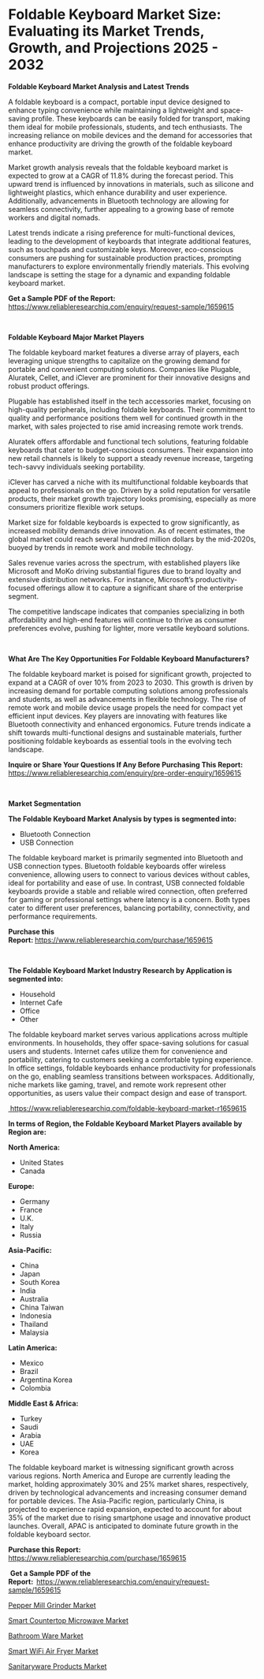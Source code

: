 <p><h1>Foldable Keyboard Market Size: Evaluating its Market Trends, Growth, and Projections 2025 - 2032</h1></p><p><strong>Foldable Keyboard Market Analysis and Latest Trends</strong></p>
<p><p>A foldable keyboard is a compact, portable input device designed to enhance typing convenience while maintaining a lightweight and space-saving profile. These keyboards can be easily folded for transport, making them ideal for mobile professionals, students, and tech enthusiasts. The increasing reliance on mobile devices and the demand for accessories that enhance productivity are driving the growth of the foldable keyboard market.</p><p>Market growth analysis reveals that the foldable keyboard market is expected to grow at a CAGR of 11.8% during the forecast period. This upward trend is influenced by innovations in materials, such as silicone and lightweight plastics, which enhance durability and user experience. Additionally, advancements in Bluetooth technology are allowing for seamless connectivity, further appealing to a growing base of remote workers and digital nomads.</p><p>Latest trends indicate a rising preference for multi-functional devices, leading to the development of keyboards that integrate additional features, such as touchpads and customizable keys. Moreover, eco-conscious consumers are pushing for sustainable production practices, prompting manufacturers to explore environmentally friendly materials. This evolving landscape is setting the stage for a dynamic and expanding foldable keyboard market.</p></p>
<p><strong>Get a Sample PDF of the Report:&nbsp;</strong> <a href="https://www.reliableresearchiq.com/enquiry/request-sample/1659615?utm_campaign=1087&utm_medium=2&utm_source=Github&utm_content=ia&utm_term=04042025&utm_id=foldable-keyboard">https://www.reliableresearchiq.com/enquiry/request-sample/1659615</a></p>
<p>&nbsp;</p>
<p><strong>Foldable Keyboard Major Market Players</strong></p>
<p><p>The foldable keyboard market features a diverse array of players, each leveraging unique strengths to capitalize on the growing demand for portable and convenient computing solutions. Companies like Plugable, Aluratek, Cellet, and iClever are prominent for their innovative designs and robust product offerings.</p><p>Plugable has established itself in the tech accessories market, focusing on high-quality peripherals, including foldable keyboards. Their commitment to quality and performance positions them well for continued growth in the market, with sales projected to rise amid increasing remote work trends.</p><p>Aluratek offers affordable and functional tech solutions, featuring foldable keyboards that cater to budget-conscious consumers. Their expansion into new retail channels is likely to support a steady revenue increase, targeting tech-savvy individuals seeking portability.</p><p>iClever has carved a niche with its multifunctional foldable keyboards that appeal to professionals on the go. Driven by a solid reputation for versatile products, their market growth trajectory looks promising, especially as more consumers prioritize flexible work setups.</p><p>Market size for foldable keyboards is expected to grow significantly, as increased mobility demands drive innovation. As of recent estimates, the global market could reach several hundred million dollars by the mid-2020s, buoyed by trends in remote work and mobile technology.</p><p>Sales revenue varies across the spectrum, with established players like Microsoft and MoKo driving substantial figures due to brand loyalty and extensive distribution networks. For instance, Microsoft’s productivity-focused offerings allow it to capture a significant share of the enterprise segment. </p><p>The competitive landscape indicates that companies specializing in both affordability and high-end features will continue to thrive as consumer preferences evolve, pushing for lighter, more versatile keyboard solutions.</p></p>
<p>&nbsp;</p>
<p><strong>What Are The Key Opportunities For Foldable Keyboard Manufacturers?</strong></p>
<p><p>The foldable keyboard market is poised for significant growth, projected to expand at a CAGR of over 10% from 2023 to 2030. This growth is driven by increasing demand for portable computing solutions among professionals and students, as well as advancements in flexible technology. The rise of remote work and mobile device usage propels the need for compact yet efficient input devices. Key players are innovating with features like Bluetooth connectivity and enhanced ergonomics. Future trends indicate a shift towards multi-functional designs and sustainable materials, further positioning foldable keyboards as essential tools in the evolving tech landscape.</p></p>
<p><strong>Inquire or Share Your Questions If Any Before Purchasing This Report:</strong> <a href="https://www.reliableresearchiq.com/enquiry/pre-order-enquiry/1659615?utm_campaign=1087&utm_medium=2&utm_source=Github&utm_content=ia&utm_term=04042025&utm_id=foldable-keyboard">https://www.reliableresearchiq.com/enquiry/pre-order-enquiry/1659615</a></p>
<p>&nbsp;</p>
<p><strong>Market Segmentation</strong></p>
<p><strong>The Foldable Keyboard Market Analysis by types is segmented into:</strong></p>
<p><ul><li>Bluetooth Connection</li><li>USB Connection</li></ul></p>
<p><p>The foldable keyboard market is primarily segmented into Bluetooth and USB connection types. Bluetooth foldable keyboards offer wireless convenience, allowing users to connect to various devices without cables, ideal for portability and ease of use. In contrast, USB connected foldable keyboards provide a stable and reliable wired connection, often preferred for gaming or professional settings where latency is a concern. Both types cater to different user preferences, balancing portability, connectivity, and performance requirements.</p></p>
<p><strong>Purchase this Report:&nbsp;</strong><a href="https://www.reliableresearchiq.com/purchase/1659615?utm_campaign=1087&utm_medium=2&utm_source=Github&utm_content=ia&utm_term=04042025&utm_id=foldable-keyboard">https://www.reliableresearchiq.com/purchase/1659615</a></p>
<p>&nbsp;</p>
<p><strong>The Foldable Keyboard Market Industry Research by Application is segmented into:</strong></p>
<p><ul><li>Household</li><li>Internet Cafe</li><li>Office</li><li>Other</li></ul></p>
<p><p>The foldable keyboard market serves various applications across multiple environments. In households, they offer space-saving solutions for casual users and students. Internet cafes utilize them for convenience and portability, catering to customers seeking a comfortable typing experience. In office settings, foldable keyboards enhance productivity for professionals on the go, enabling seamless transitions between workspaces. Additionally, niche markets like gaming, travel, and remote work represent other opportunities, as users value their compact design and ease of transport.</p></p>
<p><a href="https://www.reliableresearchiq.com/foldable-keyboard-market-r1659615?utm_campaign=1087&utm_medium=2&utm_source=Github&utm_content=ia&utm_term=04042025&utm_id=foldable-keyboard">&nbsp;https://www.reliableresearchiq.com/foldable-keyboard-market-r1659615</a></p>
<p><strong>In terms of Region, the Foldable Keyboard Market Players available by Region are:</strong></p>
<p>
    <p> <strong> North America: </strong>
        <ul>
            <li>United States</li>
            <li>Canada</li>
        </ul>
        </p> 
    <p> <strong> Europe: </strong>
        <ul>
            <li>Germany</li>
            <li>France</li>
            <li>U.K.</li>
            <li>Italy</li>
            <li>Russia</li>
        </ul>
        </p> 
    <p> <strong> Asia-Pacific: </strong>
        <ul>
            <li>China</li>
            <li>Japan</li>
            <li>South Korea</li>
            <li>India</li>
            <li>Australia</li>
            <li>China Taiwan</li>
            <li>Indonesia</li>
            <li>Thailand</li>
            <li>Malaysia</li>
        </ul>
        </p> 
    <p> <strong> Latin America: </strong>
        <ul>
            <li>Mexico</li>
            <li>Brazil</li>
            <li>Argentina Korea</li>
            <li>Colombia</li>
        </ul>
        </p> 
    <p> <strong> Middle East & Africa: </strong>
        <ul>
            <li>Turkey</li>
            <li>Saudi</li>
            <li>Arabia</li>
            <li>UAE</li>
            <li>Korea</li>
        </ul>
    </p>
    </p>
<p><p>The foldable keyboard market is witnessing significant growth across various regions. North America and Europe are currently leading the market, holding approximately 30% and 25% market shares, respectively, driven by technological advancements and increasing consumer demand for portable devices. The Asia-Pacific region, particularly China, is projected to experience rapid expansion, expected to account for about 35% of the market due to rising smartphone usage and innovative product launches. Overall, APAC is anticipated to dominate future growth in the foldable keyboard sector.</p></p>
<p><strong>Purchase this Report: </strong><a href="https://www.reliableresearchiq.com/purchase/1659615?utm_campaign=1087&utm_medium=2&utm_source=Github&utm_content=ia&utm_term=04042025&utm_id=foldable-keyboard">https://www.reliableresearchiq.com/purchase/1659615</a></p>
<p>&nbsp;<strong>Get a Sample PDF of the Report:&nbsp;&nbsp;</strong><a href="https://www.reliableresearchiq.com/enquiry/request-sample/1659615?utm_campaign=1087&utm_medium=2&utm_source=Github&utm_content=ia&utm_term=04042025&utm_id=foldable-keyboard">https://www.reliableresearchiq.com/enquiry/request-sample/1659615</a></p>
<p><strong></strong></p>
<p><p><a href="https://github.com/linnuripat/Market-Research-Report-List-1/blob/main/pepper-mill-grinder-market.md?utm_campaign=1087&utm_medium=2&utm_source=Github&utm_content=ia&utm_term=04042025&utm_id=foldable-keyboard">Pepper Mill Grinder Market</a></p><p><a href="https://github.com/bibzmuiko/Market-Research-Report-List-1/blob/main/smart-countertop-microwave-market.md?utm_campaign=1087&utm_medium=2&utm_source=Github&utm_content=ia&utm_term=04042025&utm_id=foldable-keyboard">Smart Countertop Microwave Market</a></p><p><a href="https://github.com/larotnanonhx/Market-Research-Report-List-1/blob/main/bathroom-ware-market.md?utm_campaign=1087&utm_medium=2&utm_source=Github&utm_content=ia&utm_term=04042025&utm_id=foldable-keyboard">Bathroom Ware Market</a></p><p><a href="https://github.com/ikokwuihepa/Market-Research-Report-List-1/blob/main/smart-wifi-air-fryer-market.md?utm_campaign=1087&utm_medium=2&utm_source=Github&utm_content=ia&utm_term=04042025&utm_id=foldable-keyboard">Smart WiFi Air Fryer Market</a></p><p><a href="https://github.com/borsiflorsfa/Market-Research-Report-List-1/blob/main/sanitaryware-products-market.md?utm_campaign=1087&utm_medium=2&utm_source=Github&utm_content=ia&utm_term=04042025&utm_id=foldable-keyboard">Sanitaryware Products Market</a></p></p>